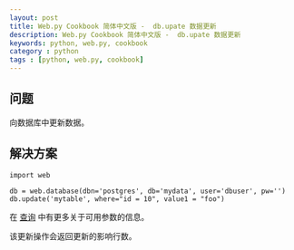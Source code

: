 ```yaml
---
layout: post
title: Web.py Cookbook 简体中文版 -  db.upate 数据更新
description: Web.py Cookbook 简体中文版 -  db.upate 数据更新
keywords: python, web.py, cookbook
category : python
tags : [python, web.py, cookbook]
---
```


## 问题

向数据库中更新数据。

## 解决方案

    import web
    
    db = web.database(dbn='postgres', db='mydata', user='dbuser', pw='')
    db.update('mytable', where="id = 10", value1 = "foo")

在 [查询](/cookbook/select/zh-cn) 中有更多关于可用参数的信息。


该更新操作会返回更新的影响行数。
